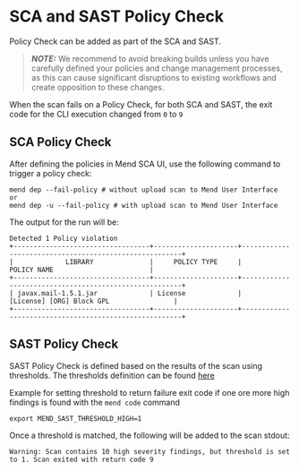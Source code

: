 # SCA and SAST Policy Check
Policy Check can be added as part of the SCA and SAST.
> **_NOTE:_** 
We recommend to avoid breaking builds unless you have carefully defined your policies and change management processes, as this can cause significant disruptions to existing workflows and create opposition to these changes.

When the scan fails on a Policy Check, for both SCA and SAST, the exit code for the CLI execution changed from `0`  to `9`

## SCA Policy Check
After defining the policies in Mend SCA UI, use the following command to trigger a policy check:
```shell
mend dep --fail-policy # without upload scan to Mend User Interface
or
mend dep -u --fail-policy # with upload scan to Mend User Interface
```
The output for the run will be:
```shell
Detected 1 Policy violation
+----------------------------------+---------------------+-------------------------------------------------------+
|             LIBRARY              |     POLICY TYPE     |                    POLICY NAME                        |
+----------------------------------+---------------------+-------------------------------------------------------+
| javax.mail-1.5.1.jar             | License             |              [License] [ORG] Block GPL                |
+----------------------------------+---------------------+-------------------------------------------------------+
```
## SAST Policy Check
SAST Policy Check is defined based on the results of the scan using thresholds.
The thresholds definition can be found [here](https://docs.mend.io/bundle/integrations/page/configure_the_mend_cli_for_sast.html#Mend-CLI-SAST---Threshold-parameters)

Example for setting threshold to return failure exit code if one ore more high findings is found with the ```mend code``` command
```shell
export MEND_SAST_THRESHOLD_HIGH=1
```
Once a threshold is matched, the following will be added to the scan stdout:
```shell
Warning: Scan contains 10 high severity findings, but threshold is set to 1. Scan exited with return code 9
```
